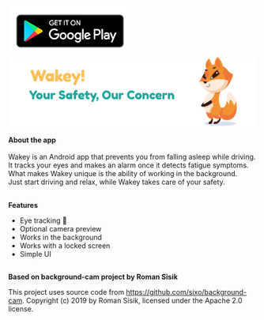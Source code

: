 <a href="https://play.google.com/store/apps/details?id=com.eps.wakey" target="_blank"><img src="app/src/main/res/drawable/google_play_download.png" width="250" height="100" alt="logo" /></a>
<img src="app/src/main/res/drawable/readme_banner.png" alt="logo" />

**About the app** <br /> <br />
Wakey is an Android app that prevents you from falling asleep while driving. <br />
It tracks your eyes and makes an alarm once it detects fatigue symptoms. <br />
What makes Wakey unique is the ability of working in the background. <br />
Just start driving and relax, while Wakey takes care of your safety.

##

**Features**
- Eye tracking 👀
- Optional camera preview
- Works in the background
- Works with a locked screen
- Simple UI

##

**Based on background-cam project by Roman Sisik**

This project uses source code from https://github.com/sixo/background-cam.
Copyright (c) 2019 by Roman Sisik, licensed under the Apache 2.0 license.
